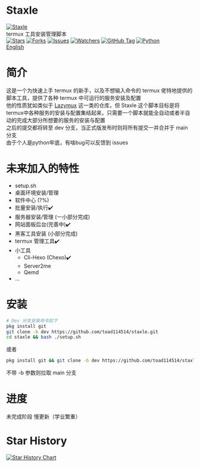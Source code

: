 # Staxle
[![Staxle](https://toad114514.github.io/img/wb/staxle.jpg)](https://github.com/Toad114514/Staxle)<br>
termux 工具安装管理脚本<br>
[![Stars](https://img.shields.io/github/stars/Toad114514/Staxle.svg)](https://github.com/Toad114514/Staxle/status)
[![Forks](https://img.shields.io/github/forks/Toad114514/Staxle.svg)](https://github.com/Toad114514/Toad114514/network/members)
[![Issues](https://img.shields.io/github/issues/Toad114514/Staxle.svg)](https://github.com/Toad114514/Staxle/issues)
[![Watchers](https://img.shields.io/github/watchers/Toad114514/Staxle.svg)](https://github.com/Toad114514/Staxle/watchers)
[![GitHub Tag](https://img.shields.io/github/v/tag/toad114514/staxle)](https://github.com/Toad114514/Staxle/releases)
[![Python](https://img.shields.io/badge/language-Python%203-blue.svg)](https://www.python.org)<br>
[English](https://github.com/Toad114514/Staxle/blob/main/README_EN.md)
# 简介
这是一个为快速上手 termux 的新手，以及不想输入命令的 termux 佬特地提供的脚本工具，提供了各种 termux 中可运行的服务安装及配置<br>
他的性质犹如类似于 [Lazymux](https://github.com/Gameye98/Lazymux) 这一类的仓库，但 Staxle 这个脚本目标是将termux中各种服务的安装与配置集结起来，只需要一个脚本就能全自动或者半自动的完成大部分所想要的服务的安装与配置<br>
之后的提交都将转至 dev 分支，当正式版发布时则将所有提交一并合并于 main 分支<br>
由于个人是python牢底，有啥bug可以反馈到 issues
# 未来加入的特性
 - setup.sh
 - 桌面环境安装/管理
 - 软件中心 (?%)
 - 批量安装/执行✔️
 - 服务器安装/管理 (一小部分完成)
 - 网站面板后台(完善中)✔️
 - 黑客工具安装 (小部分完成)
 - termux 管理工具✔️
 - 小工具
   - Cli-Hexo (Chexo)✔️
   - Server2me
   - Qemd
 - ...
# 安装
```bash
# Dev 分支安装命令如下
pkg install git
git clone -b dev https://github.com/toad114514/staxle.git
cd staxle && bash ./setup.sh
```
或者
```bash
pkg install git && git clone -b dev https://github.com/toad114514/staxle.git && cd staxle && bash ./setup.sh
```
不带 -b 参数则拉取 main 分支
# 进度
未完成阶段
慢更新（学业繁重）
# Star History
[![Star History Chart](https://api.star-history.com/svg?repos=Toad114514/Staxle&type=Date)](https://star-history.com/#Toad114514/Staxle&Date)